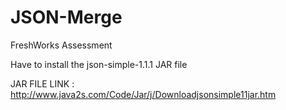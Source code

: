 # JSON-Merge
FreshWorks Assessment 


Have to install the json-simple-1.1.1 JAR file 

JAR FILE LINK : http://www.java2s.com/Code/Jar/j/Downloadjsonsimple11jar.htm
